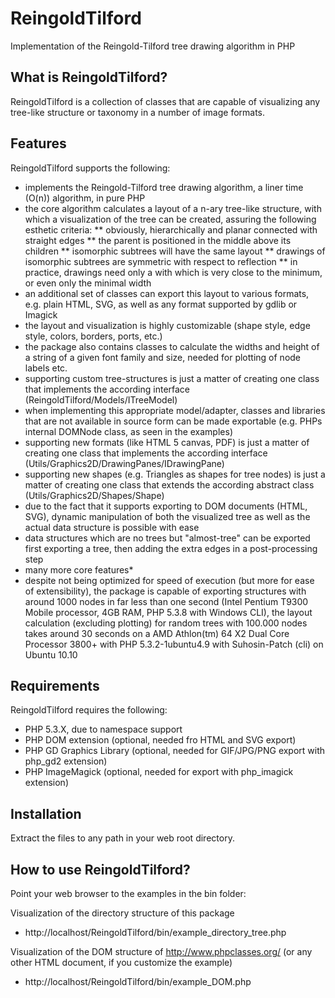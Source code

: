 ReingoldTilford
===============

Implementation of the Reingold-Tilford tree drawing algorithm in PHP

What is ReingoldTilford?
------------------------

ReingoldTilford is a collection of classes that are capable of visualizing any tree-like structure or taxonomy in a number of image formats.

Features
--------

ReingoldTilford supports the following:

* implements the Reingold-Tilford tree drawing algorithm, a liner time (O(n)) algorithm, in pure PHP
* the core algorithm calculates a layout of a n-ary tree-like structure, with which a visualization of the tree can be created, assuring the following esthetic criteria:
** obviously, hierarchically and planar connected with straight edges
** the parent is positioned in the middle above its children
** isomorphic subtrees will have the same layout
** drawings of isomorphic subtrees are symmetric with respect to reflection
** in practice, drawings need only a with which is very close to the minimum, or even only the minimal width
* an additional set of classes can export this layout to various formats, e.g. plain HTML, SVG, as well as any format supported by gdlib or Imagick
* the layout and visualization is highly customizable (shape style, edge style, colors, borders, ports, etc.)
* the package also contains classes to calculate the widths and height of a string of a given font family and size, needed for plotting of node labels etc.
* supporting custom tree-structures is just a matter of creating one class that implements the according interface (ReingoldTilford/Models/ITreeModel)
* when implementing this appropriate model/adapter, classes and libraries that are not available in source form can be made exportable (e.g. PHPs internal DOMNode class, as seen in the examples)
* supporting new formats (like HTML 5 canvas, PDF) is just a matter of creating one class that implements the according interface (Utils/Graphics2D/DrawingPanes/IDrawingPane)
* supporting new shapes (e.g. Triangles as shapes for tree nodes) is just a matter of creating one class that extends the according abstract class (Utils/Graphics2D/Shapes/Shape)
* due to the fact that it supports exporting to DOM documents (HTML, SVG), dynamic manipulation of both the visualized tree as well as the actual data structure is possible with ease
* data structures which are no trees but "almost-tree" can be exported first exporting a tree, then adding the extra edges in a post-processing step
* many more core features* 
* despite not being optimized for speed of execution (but more for ease of extensibility), the package is capable of exporting structures with around 1000 nodes in far less than one second (Intel Pentium T9300 Mobile processor, 4GB RAM, PHP 5.3.8 with Windows CLI), the layout calculation (excluding plotting) for random trees with 100.000 nodes takes around 30 seconds on a AMD Athlon(tm) 64 X2 Dual Core Processor 3800+ with PHP 5.3.2-1ubuntu4.9 with Suhosin-Patch (cli) on Ubuntu 10.10

Requirements
------------

ReingoldTilford requires the following:

* PHP 5.3.X, due to namespace support
* PHP DOM extension (optional, needed fro HTML and SVG export)
* PHP GD Graphics Library (optional, needed for GIF/JPG/PNG export with php_gd2 extension)
* PHP ImageMagick (optional, needed for export with php_imagick extension)

Installation
------------

Extract the files to any path in your web root directory.

How to use ReingoldTilford?
-------------------

Point your web browser to the examples in the bin folder: 

Visualization of the directory structure of this package
- http://localhost/ReingoldTilford/bin/example_directory_tree.php

Visualization of the DOM structure of http://www.phpclasses.org/ (or any other HTML document, if you customize the example)
- http://localhost/ReingoldTilford/bin/example_DOM.php